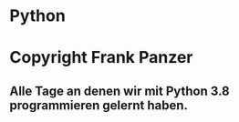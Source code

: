 # Python
# Copyright Frank Panzer
## Alle Tage an denen wir mit Python 3.8 programmieren gelernt haben.
